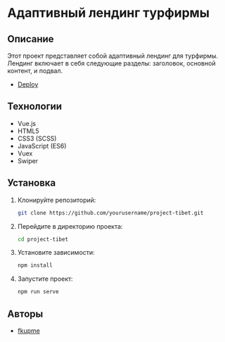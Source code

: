 # Адаптивный лендинг турфирмы

## Описание

Этот проект представляет собой адаптивный лендинг для турфирмы. Лендинг включает в себя следующие разделы: заголовок, основной контент, и подвал.

- [Deploy](https://tibet-pi.vercel.app/)

## Технологии

- Vue.js
- HTML5
- CSS3 (SCSS)
- JavaScript (ES6)
- Vuex
- Swiper

## Установка

1. Клонируйте репозиторий:

   ```bash
   git clone https://github.com/yourusername/project-tibet.git
   ```

2. Перейдите в директорию проекта:

   ```bash
   cd project-tibet
   ```

3. Установите зависимости:

   ```bash
   npm install
   ```

4. Запустите проект:
   ```bash
   npm run serve
   ```

## Авторы

- [fkupme](https://github.com/fkupme)
